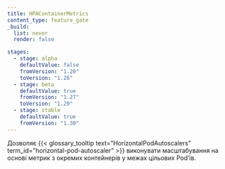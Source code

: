 ```yaml
---
title: HPAContainerMetrics
content_type: feature_gate
_build:
  list: never
  render: false

stages:
  - stage: alpha
    defaultValue: false
    fromVersion: "1.20"
    toVersion: "1.26"
  - stage: beta
    defaultValue: true
    fromVersion: "1.27"
    toVersion: "1.29"
  - stage: stable
    defaultValue: true
    fromVersion: "1.30"
---
```

Дозволяє {{< glossary_tooltip text="HorizontalPodAutoscalers" term_id="horizontal-pod-autoscaler" >}} виконувати масштабування на основі метрик з окремих контейнерів у межах цільових Podʼів.
